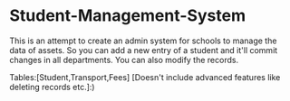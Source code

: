 # Student-Management-System
This is an attempt to create an admin system for schools to manage the data of assets.
So you can add a new entry of a student and it'll commit changes in all departments.
You can also modify the records.

Tables:[Student,Transport,Fees]
[Doesn't include advanced features like deleting records etc.]:)
